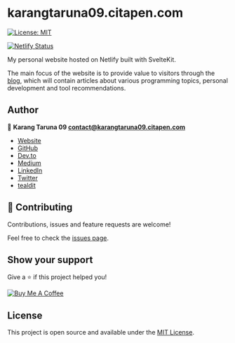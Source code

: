 # karangtaruna09.citapen.com

[![License: MIT](https://img.shields.io/badge/License-MIT-blue.svg)](https://opensource.org/licenses/MIT)

[![Netlify Status](https://api.netlify.com/api/v1/badges/eae4cbc6-27fb-4953-b6d4-e5b9959b8992/deploy-status)](https://app.netlify.com/sites/karangtaruna09.citapen.com/deploys)

My personal website hosted on Netlify built with SvelteKit.

The main focus of the website is to provide value to visitors through the [blog](https://karangtaruna09.citapen.com/blog), which will contain articles about various programming topics, personal development and tool recommendations.

## Author

👤 **Karang Taruna 09 <contact@karangtaruna09.citapen.com>**

- [Website](https://karangtaruna09.citapen.com)
- [GitHub](https://github.com/karangtaruna09.citapen.com)
- [Dev.to](https://dev.to/karangtaruna09.citapen.com)
- [Medium](https://medium.com/@karangtaruna09.citapen.com)
- [LinkedIn](https://www.linkedin.com/in/karangtaruna09.citapen.com/)
- [Twitter](https://twitter.com/karangtaruna09.citapen.com)
- [tealdit](https://www.tealdit.com/user/chimpcmder)

## 🤝 Contributing

Contributions, issues and feature requests are welcome!

Feel free to check the [issues page](https://github.com/karangtaruna09.citapen.com/karangtaruna09.citapen.com/issues).

## Show your support

Give a ⭐️ if this project helped you!

<!-- <a href="https://www.patreon.com/asdf">
  <img src="https://c5.patreon.com/external/logo/become_a_patron_button@2x.png" width="160">
</a> -->

<a href="https://www.buymeacoffee.com/karangtaruna09.citapen.com" target="_blank"><img src="https://cdn.buymeacoffee.com/buttons/default-orange.png" alt="Buy Me A Coffee"></a>

## License

This project is open source and available under the [MIT License](LICENSE).
